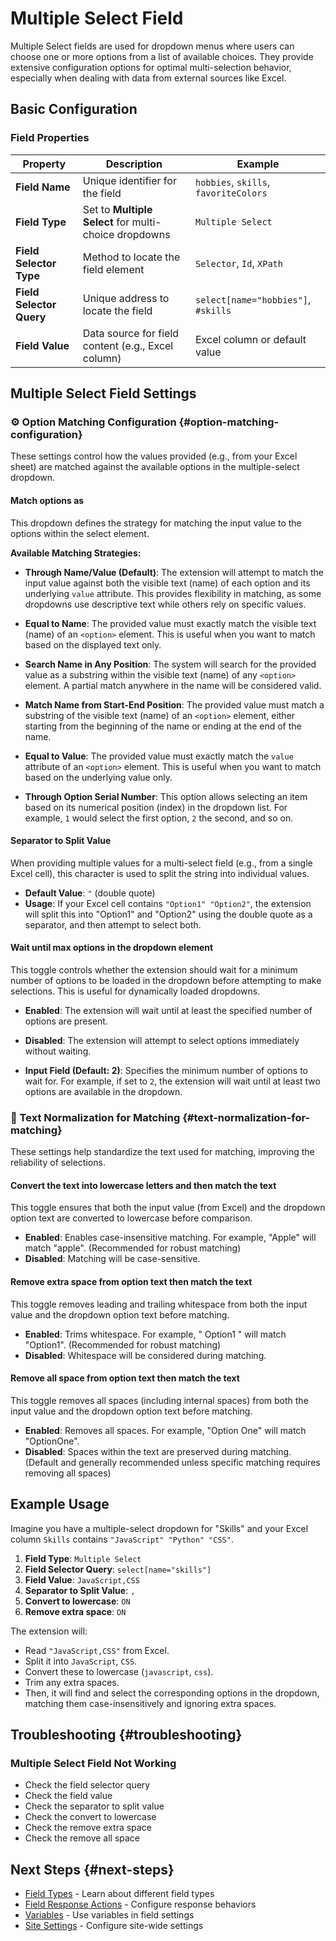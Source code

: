 # Multiple Select Field

Multiple Select fields are used for dropdown menus where users can choose one or more options from a list of available choices. They provide extensive configuration options for optimal multi-selection behavior, especially when dealing with data from external sources like Excel.

## Basic Configuration

### Field Properties

| Property                 | Description                                           | Example                               |
| ------------------------ | ----------------------------------------------------- | ------------------------------------- |
| **Field Name**           | Unique identifier for the field                       | `hobbies`, `skills`, `favoriteColors` |
| **Field Type**           | Set to **Multiple Select** for multi-choice dropdowns | `Multiple Select`                     |
| **Field Selector Type**  | Method to locate the field element                    | `Selector`, `Id`, `XPath`             |
| **Field Selector Query** | Unique address to locate the field                    | `select[name="hobbies"]`, `#skills`   |
| **Field Value**          | Data source for field content (e.g., Excel column)    | Excel column or default value         |

## Multiple Select Field Settings

### ⚙️ Option Matching Configuration {#option-matching-configuration}

These settings control how the values provided (e.g., from your Excel sheet) are matched against the available options in the multiple-select dropdown.

#### Match options as

This dropdown defines the strategy for matching the input value to the options within the select element.

**Available Matching Strategies:**

- **Through Name/Value (Default)**: The extension will attempt to match the input value against both the visible text (name) of each option and its underlying `value` attribute. This provides flexibility in matching, as some dropdowns use descriptive text while others rely on specific values.

- **Equal to Name**: The provided value must exactly match the visible text (name) of an `<option>` element. This is useful when you want to match based on the displayed text only.

- **Search Name in Any Position**: The system will search for the provided value as a substring within the visible text (name) of any `<option>` element. A partial match anywhere in the name will be considered valid.

- **Match Name from Start-End Position**: The provided value must match a substring of the visible text (name) of an `<option>` element, either starting from the beginning of the name or ending at the end of the name.

- **Equal to Value**: The provided value must exactly match the `value` attribute of an `<option>` element. This is useful when you want to match based on the underlying value only.

- **Through Option Serial Number**: This option allows selecting an item based on its numerical position (index) in the dropdown list. For example, `1` would select the first option, `2` the second, and so on.

#### Separator to Split Value

When providing multiple values for a multi-select field (e.g., from a single Excel cell), this character is used to split the string into individual values.

- **Default Value**: `"` (double quote)
- **Usage**: If your Excel cell contains `"Option1" "Option2"`, the extension will split this into "Option1" and "Option2" using the double quote as a separator, and then attempt to select both.

#### Wait until max options in the dropdown element

This toggle controls whether the extension should wait for a minimum number of options to be loaded in the dropdown before attempting to make selections. This is useful for dynamically loaded dropdowns.

- **Enabled**: The extension will wait until at least the specified number of options are present.
- **Disabled**: The extension will attempt to select options immediately without waiting.

- **Input Field (Default: 2)**: Specifies the minimum number of options to wait for. For example, if set to `2`, the extension will wait until at least two options are available in the dropdown.

### 📝 Text Normalization for Matching {#text-normalization-for-matching}

These settings help standardize the text used for matching, improving the reliability of selections.

#### Convert the text into lowercase letters and then match the text

This toggle ensures that both the input value (from Excel) and the dropdown option text are converted to lowercase before comparison.

- **Enabled**: Enables case-insensitive matching. For example, "Apple" will match "apple". (Recommended for robust matching)
- **Disabled**: Matching will be case-sensitive.

#### Remove extra space from option text then match the text

This toggle removes leading and trailing whitespace from both the input value and the dropdown option text before matching.

- **Enabled**: Trims whitespace. For example, " Option1 " will match "Option1". (Recommended for robust matching)
- **Disabled**: Whitespace will be considered during matching.

#### Remove all space from option text then match the text

This toggle removes all spaces (including internal spaces) from both the input value and the dropdown option text before matching.

- **Enabled**: Removes all spaces. For example, "Option One" will match "OptionOne".
- **Disabled**: Spaces within the text are preserved during matching. (Default and generally recommended unless specific matching requires removing all spaces)

## Example Usage

Imagine you have a multiple-select dropdown for "Skills" and your Excel column `Skills` contains `"JavaScript" "Python" "CSS"`.

1.  **Field Type**: `Multiple Select`
2.  **Field Selector Query**: `select[name="skills"]`
3.  **Field Value**: `JavaScript,CSS`
4.  **Separator to Split Value**: `,`
5.  **Convert to lowercase**: `ON`
6.  **Remove extra space**: `ON`

The extension will:

- Read `"JavaScript,CSS"` from Excel.
- Split it into `JavaScript`, `CSS`.
- Convert these to lowercase (`javascript`, `css`).
- Trim any extra spaces.
- Then, it will find and select the corresponding options in the dropdown, matching them case-insensitively and ignoring extra spaces.

## Troubleshooting {#troubleshooting}

### Multiple Select Field Not Working

- Check the field selector query
- Check the field value
- Check the separator to split value
- Check the convert to lowercase
- Check the remove extra space
- Check the remove all space

## Next Steps {#next-steps}

- [Field Types](/documentation/form-fields/field-types) - Learn about different field types
- [Field Response Actions](/documentation/form-fields/field-response-action) - Configure response behaviors
- [Variables](/documentation/variable) - Use variables in field settings
- [Site Settings](/documentation/site/site-settings) - Configure site-wide settings

